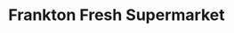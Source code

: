 ---
title: "Frankton Fresh Supermarket"
url: /hamilton/frankton-fresh-supermarket/
shop: Supermarkt
---